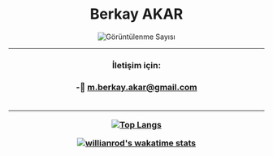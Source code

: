 <h1 align="center"> Berkay AKAR</h1>

<p align="center"> <img src="https://komarev.com/ghpvc/?username=mberkayakar" alt="Görüntülenme Sayısı" /> </p>

<hr>
<h3 align="center">İletişim için:<h3>
 
 <div align="center">
-📧 <a href="m.berkay.akar@gmail.com" aling="center">m.berkay.akar@gmail.com</a><br> 
 </div>
  
  <br>
 


 
<hr>
 
  <div align="center">
 
[![Top Langs](https://github-readme-stats.vercel.app/api/top-langs/?username=mberkayakar&layout=compact)](https://github.com/anuraghazra/github-readme-stats)
 

  </div>

 <div align="center">

 [![willianrod's wakatime stats](https://github-readme-stats.vercel.app/api/wakatime?mberkayakar=willianrod)](https://github.com/anuraghazra/github-readme-stats)

 </div>
